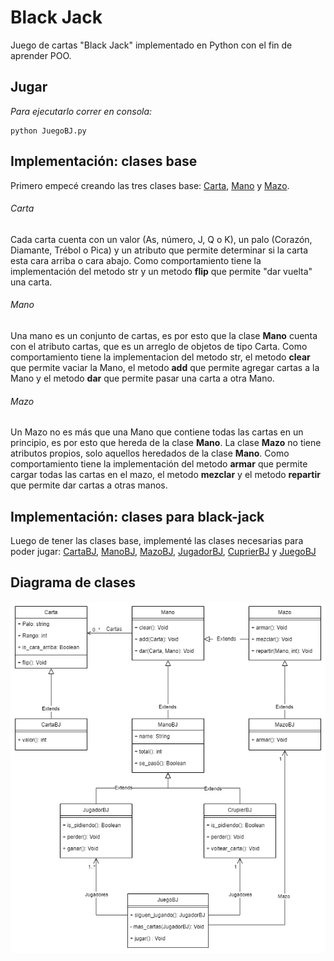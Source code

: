 <h1> Black Jack </h1>

Juego de cartas "Black Jack" implementado en Python con el fin de aprender POO.<br>

## Jugar
_Para ejecutarlo correr en consola:_<br>
```
python JuegoBJ.py
```

## Implementación: clases base

Primero empecé creando las tres clases base: [Carta](Carta.py), [Mano](Mano.py) y [Mazo](Mazo.py). 

###### Carta

Cada carta cuenta con un valor (As, número, J, Q o K), un palo (Corazón, Diamante, Trébol o Pica) y un atributo que permite determinar si la carta esta cara arriba o cara abajo.
Como comportamiento tiene la implementación del metodo str y un metodo __flip__ que permite "dar vuelta" una carta.

###### Mano

Una mano es un conjunto de cartas, es por esto que la clase __Mano__ cuenta con el atributo cartas, que es un arreglo de objetos de tipo Carta.
Como comportamiento tiene la implementacion del metodo str, el metodo __clear__ que permite vaciar la Mano, el metodo __add__ que permite agregar cartas a la Mano y el metodo __dar__ que permite pasar una carta a otra Mano.

###### Mazo

Un Mazo no es más que una Mano que contiene todas las cartas en un principio, es por esto que hereda de la clase __Mano__. La clase __Mazo__ no tiene atributos propios, solo aquellos heredados de la clase __Mano__.
Como comportamiento tiene la implementación del metodo __armar__ que permite cargar todas las cartas en el mazo, el metodo __mezclar__ y el metodo __repartir__ que permite dar cartas a otras manos.

## Implementación: clases para black-jack

Luego de tener las clases base, implementé las clases necesarias para poder jugar: [CartaBJ](CartaBJ.py), [ManoBJ](ManoBJ), [MazoBJ](MazoBJ), [JugadorBJ](JugadorBJ), [CuprierBJ](CuprierBJ) y [JuegoBJ](JuegoBJ)


## Diagrama de clases

![Diagrama de clases](BlackJack.png)